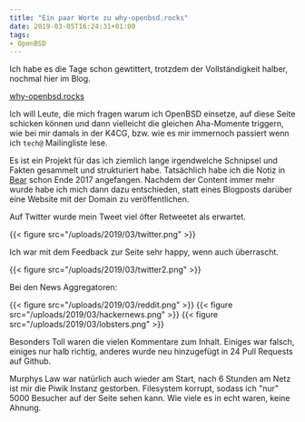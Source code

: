 ```yaml
---
title: "Ein paar Worte zu why-openbsd.rocks"
date: 2019-03-05T16:24:31+01:00
tags:
- OpenBSD
---
```


Ich habe es die Tage schon gewtittert, trotzdem der Vollständigkeit halber,
nochmal hier im Blog.

[why-openbsd.rocks](https://why-openbsd.rocks)

Ich will Leute, die mich fragen warum ich OpenBSD einsetze, auf diese Seite
schicken können und dann vielleicht die gleichen Aha-Momente triggern, wie
bei mir damals in der K4CG, bzw. wie es mir immernoch passiert wenn ich
`tech@` Mailingliste lese.


Es ist ein Projekt für das ich ziemlich lange irgendwelche Schnipsel und
Fakten gesammelt und strukturiert habe. Tatsächlich habe ich die Notiz in
[Bear](https://bear.app) schon Ende 2017 angefangen. Nachdem der Content
immer mehr wurde habe ich mich dann dazu entschieden, statt eines Blogposts
darüber eine Website mit der Domain zu veröffentlichen.

Auf Twitter wurde mein Tweet viel öfter Retweetet als erwartet.

{{< figure src="/uploads/2019/03/twitter.png" >}}

Ich war mit dem Feedback zur Seite sehr happy, wenn auch überrascht.

{{< figure src="/uploads/2019/03/twitter2.png" >}}

Bei den News Aggregatoren:

{{< figure src="/uploads/2019/03/reddit.png" >}}
{{< figure src="/uploads/2019/03/hackernews.png" >}}
{{< figure src="/uploads/2019/03/lobsters.png" >}}


Besonders Toll waren die vielen Kommentare zum Inhalt. Einiges war falsch,
einiges nur halb richtig, anderes wurde neu hinzugefügt in 24 Pull Requests
auf Github.

Murphys Law war natürlich auch wieder am Start, nach 6 Stunden am Netz ist
mir die Piwik Instanz gestorben. Filesystem korrupt, sodass ich "nur" 5000
Besucher auf der Seite sehen kann. Wie viele es in echt waren, keine Ahnung.
